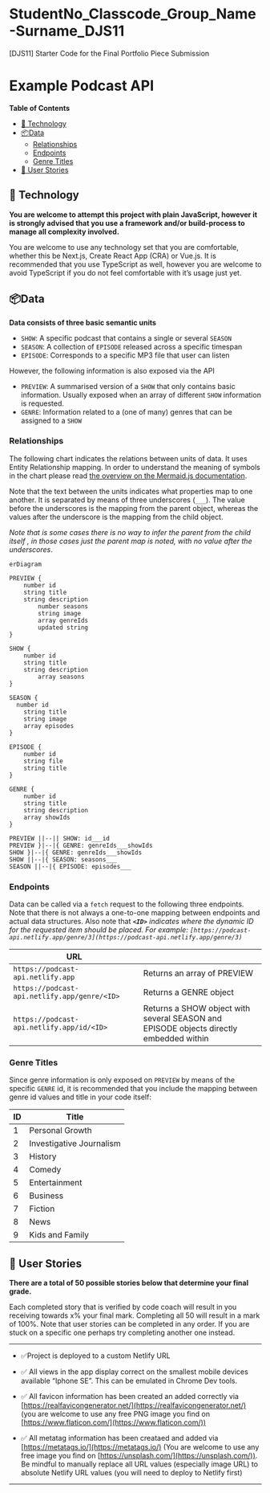 # StudentNo_Classcode_Group_Name-Surname_DJS11
[DJS11] Starter Code for the Final Portfolio Piece Submission

<!-- omit in toc -->
# Example Podcast API

<!-- omit in toc -->
**Table of Contents**

- [🤖 Technology](#-technology)
- [📦Data](#data)
	- [Relationships](#relationships)
	- [Endpoints](#endpoints)
	- [Genre Titles](#genre-titles)
- [🧑 User Stories](#user-stories)

## 🤖 Technology

**You are welcome to attempt this project with plain JavaScript, however it is strongly advised that you use a framework and/or build-process to manage all complexity involved.** 

You are welcome to use any technology set that you are comfortable, whether this be Next.js, Create React App (CRA) or Vue.js. It is recommended that you use TypeScript as well, however you are welcome to avoid TypeScript if you do not feel comfortable with it’s usage just yet.

## 📦Data

**Data consists of three basic semantic units**

- `SHOW`: A specific podcast that contains a single or several `SEASON`
- `SEASON`: A collection of `EPISODE` released across a specific timespan
- `EPISODE`: Corresponds to a specific MP3 file that user can listen

However, the following information is also exposed via the API

- `PREVIEW`: A summarised version of a `SHOW` that only contains basic information. Usually exposed when an array of different `SHOW` information is requested.
- `GENRE`: Information related to a (one of many) genres that can be assigned to a `SHOW`

### Relationships

The following chart indicates the relations between units of data. It uses Entity Relationship mapping. In order to understand the meaning of symbols in the chart please read [the overview on the Mermaid.js documentation](https://mermaid.js.org/syntax/entityRelationshipDiagram.html). 

Note that the text between the units indicates what properties map to one another. It is separated by means of three underscores (`___`). The value before the underscores is the mapping from the parent object, whereas the values after the underscore is the mapping from the child object.

_Note that is some cases there is no way to infer the parent from the child itself , in those cases just the parent map is noted, with no value after the underscores_.

```mermaid
erDiagram

PREVIEW {
    number id
    string title
    string description
		number seasons
		string image
		array genreIds
		updated string
}

SHOW {
    number id
    string title
    string description
		array seasons
}

SEASON {
  number id
	string title
	string image
	array episodes
}

EPISODE {
	number id
	string file
	string title
}

GENRE {
	number id
	string title
	string description
	array showIds
}

PREVIEW ||--|| SHOW: id___id
PREVIEW }|--|{ GENRE: genreIds___showIds
SHOW }|--|{ GENRE: genreIds___showIds
SHOW ||--|{ SEASON: seasons___
SEASON ||--|{ EPISODE: episodes___

```

### Endpoints

Data can be called via a `fetch` request to the following three endpoints. Note that there is not always a one-to-one mapping between endpoints and actual data structures. Also note that  ***`<ID>`** indicates where the dynamic ID for the requested item should be placed. For example: `[https://podcast-api.netlify.app/genre/3](https://podcast-api.netlify.app/genre/3)`* 

| URL |  |
| --- | --- |
| `https://podcast-api.netlify.app` | Returns an array of PREVIEW |
| `https://podcast-api.netlify.app/genre/<ID>` | Returns a GENRE object |
| `https://podcast-api.netlify.app/id/<ID>` | Returns a SHOW object with several SEASON and EPISODE objects directly embedded within |

### Genre Titles

Since genre information is only exposed on `PREVIEW` by means of the specific `GENRE` id, it is recommended that you include the mapping between genre id values and title in your code itself:

| ID | Title |
| --- | --- |
| 1 | Personal Growth |
| 2 | Investigative Journalism |
| 3 | History |
| 4 | Comedy |
| 5 | Entertainment |
| 6 | Business |
| 7 | Fiction |
| 8 | News |
| 9 | Kids and Family |

## 🧑 User Stories

**There are a total of 50 possible stories below that determine your final grade.**

Each completed story that is verified by code coach will result in you receiving towards x% your final mark. Completing all 50 will result in a mark of 100%. Note that user stories can be completed in any order. If you are stuck on a specific one perhaps try completing another one instead.

---

- ✅Project is deployed to a custom Netlify URL

- ✅ All views in the app display correct on the smallest mobile devices available “Iphone SE”. This can be emulated in Chrome Dev tools.

- ✅ All favicon information has been created an added correctly via [https://realfavicongenerator.net/](https://realfavicongenerator.net/) (you are welcome to use any free PNG image you find on [https://www.flaticon.com/](https://www.flaticon.com/))

- ✅ All metatag information has been creataed and added via [https://metatags.io/](https://metatags.io/) (You are welcome to use any free image you find on [https://unsplash.com/](https://unsplash.com/)). Be mindful to manually replace all URL values (especially image URL) to absolute Netlify URL values (you will need to deploy to Netlify first)

---

